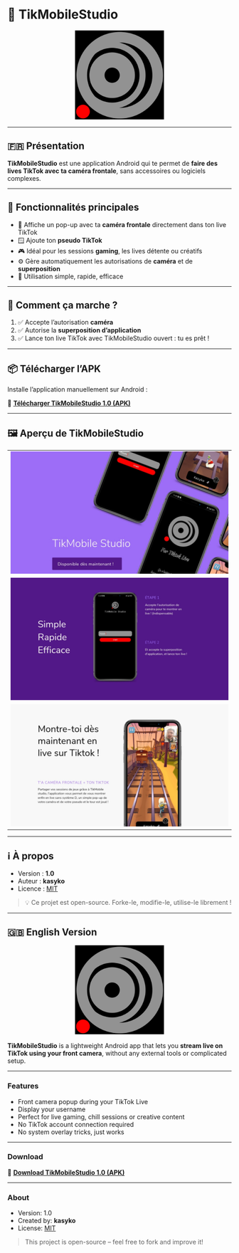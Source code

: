 # 🎥 TikMobileStudio

<p align="center">
  <img src="logo.jpg" alt="TikMobileStudio Logo" width="200"/>
</p>

---

## 🇫🇷 Présentation

**TikMobileStudio** est une application Android qui te permet de **faire des lives TikTok avec ta caméra frontale**, sans accessoires ou logiciels complexes.

---

## 🚀 Fonctionnalités principales

- 📸 Affiche un pop-up avec ta **caméra frontale** directement dans ton live TikTok
- 🪟 Ajoute ton **pseudo TikTok**
- 🎮 Idéal pour les sessions **gaming**, les lives détente ou créatifs
- ⚙️ Gère automatiquement les autorisations de **caméra** et de **superposition**
- 🧩 Utilisation simple, rapide, efficace

---

## 🧭 Comment ça marche ?

1. ✅ Accepte l’autorisation **caméra**
2. ✅ Autorise la **superposition d’application**
3. ✅ Lance ton live TikTok avec TikMobileStudio ouvert : tu es prêt !

---

## 📦 Télécharger l’APK

Installe l’application manuellement sur Android :

🔗 **[Télécharger TikMobileStudio 1.0 (APK)](https://github.com/kasybot/TikMobileStudio/blob/main/TikMobileStudio-1.0-release.apk?raw=true)**

---

## 🖼️ Aperçu de TikMobileStudio

<table>
  <tr>
    <td><img src="communication/pt1.jpg" width="600"/></td>
  </tr>
  <tr>
    <td><img src="communication/pt2.jpg" width="600"/></td>
  </tr>
  <tr>
    <td><img src="communication/pt3.jpg" width="600"/></td>
  </tr>
</table>

---

## ℹ️ À propos

- Version : **1.0**
- Auteur : **kasyko**
- Licence : [MIT](LICENSE)

> 💡 Ce projet est open-source. Forke-le, modifie-le, utilise-le librement !

---

## 🇬🇧 English Version

<p align="center">
  <img src="logo.jpg" alt="TikMobileStudio Logo" width="200"/>
</p>

**TikMobileStudio** is a lightweight Android app that lets you **stream live on TikTok using your front camera**, without any external tools or complicated setup.

---

### Features
- Front camera popup during your TikTok Live
- Display your username
- Perfect for live gaming, chill sessions or creative content
- No TikTok account connection required
- No system overlay tricks, just works

---

### Download

🔗 **[Download TikMobileStudio 1.0 (APK)](https://github.com/kasybot/TikMobileStudio/blob/main/TikMobileStudio-1.0-release.apk?raw=true)**

---

### About

- Version: 1.0  
- Created by: **kasyko**  
- License: [MIT](LICENSE)

> This project is open-source – feel free to fork and improve it!
